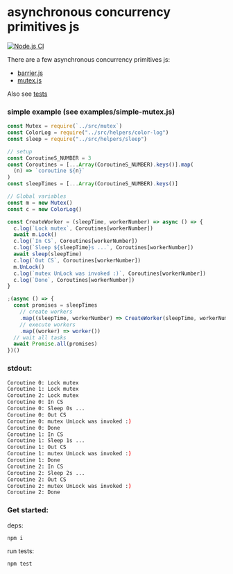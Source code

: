 # asynchronous concurrency primitives js
[![Node.js CI](https://github.com/DimaAmega/asynchronous-mutex-js/actions/workflows/tests.js.yml/badge.svg)](https://github.com/DimaAmega/asynchronous-mutex-js/actions/workflows/tests.js.yml)

There are a few asynchronous concurrency primitives js:

- [barrier.js](./examples/simple-barrier.js) 
- [mutex.js](./examples/simple-mutex.js)

Also see [tests](./tests)

### simple example (see examples/simple-mutex.js)
```js
const Mutex = require(`../src/mutex`)
const ColorLog = require("../src/helpers/color-log")
const sleep = require("../src/helpers/sleep")

// setup
const CoroutineS_NUMBER = 3
const Coroutines = [...Array(CoroutineS_NUMBER).keys()].map(
  (n) => `coroutine ${n}`
)
const sleepTimes = [...Array(CoroutineS_NUMBER).keys()]

// Global variables
const m = new Mutex()
const c = new ColorLog()

const CreateWorker = (sleepTime, workerNumber) => async () => {
  c.log(`Lock mutex`, Coroutines[workerNumber])
  await m.Lock()
  c.log(`In CS`, Coroutines[workerNumber])
  c.log(`Sleep ${sleepTime}s ...`, Coroutines[workerNumber])
  await sleep(sleepTime)
  c.log(`Out CS`, Coroutines[workerNumber])
  m.UnLock()
  c.log(`mutex UnLock was invoked :)`, Coroutines[workerNumber])
  c.log(`Done`, Coroutines[workerNumber])
}

;(async () => {
  const promises = sleepTimes
    // create workers
    .map((sleepTime, workerNumber) => CreateWorker(sleepTime, workerNumber))
    // execute workers
    .map((worker) => worker())
  // wait all tasks
  await Promise.all(promises)
})()
```
### stdout:
```bash
Coroutine 0: Lock mutex
Coroutine 1: Lock mutex
Coroutine 2: Lock mutex
Coroutine 0: In CS
Coroutine 0: Sleep 0s ...
Coroutine 0: Out CS
Coroutine 0: mutex UnLock was invoked :)
Coroutine 0: Done
Coroutine 1: In CS
Coroutine 1: Sleep 1s ...
Coroutine 1: Out CS
Coroutine 1: mutex UnLock was invoked :)
Coroutine 1: Done
Coroutine 2: In CS
Coroutine 2: Sleep 2s ...
Coroutine 2: Out CS
Coroutine 2: mutex UnLock was invoked :)
Coroutine 2: Done
```

### Get started:
deps:
```shell
npm i
```

run tests:
```shell
npm test
```
